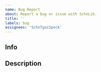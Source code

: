 ```yaml
---
name: Bug Report
about: Report a bug or issue with SchnLib.
title: ''
labels: bug
assignees: 'SchnTgaiSpock'
---
```


## Info

## Description
